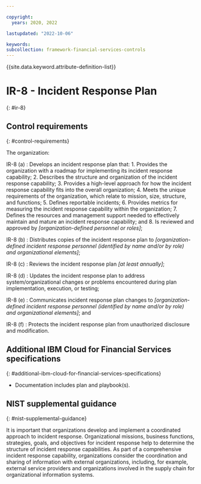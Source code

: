 ```yaml
---

copyright:
  years: 2020, 2022

lastupdated: "2022-10-06"

keywords: 
subcollection: framework-financial-services-controls
---
```


{{site.data.keyword.attribute-definition-list}}

               
# IR-8 - Incident Response Plan
{: #ir-8}

## Control requirements
{: #control-requirements}

The organization:

IR-8 (a)
    : Develops an incident response plan that:
      1. Provides the organization with a roadmap for implementing its incident response capability;
      2. Describes the structure and organization of the incident response capability;
      3. Provides a high-level approach for how the incident response capability fits into the overall organization;
      4. Meets the unique requirements of the organization, which relate to mission, size, structure, and functions;
      5. Defines reportable incidents;
      6. Provides metrics for measuring the incident response capability within the organization;
      7. Defines the resources and management support needed to effectively maintain and mature an incident response capability; and
      8. Is reviewed and approved by _[organization-defined personnel or roles]_;

IR-8 (b)
    : Distributes copies of the incident response plan to _[organization-defined incident response personnel (identified by name and/or by role) and organizational elements]_;

IR-8 (c)
    : Reviews the incident response plan _[at least annually]_;

IR-8 (d)
    : Updates the incident response plan to address system/organizational changes or problems encountered during plan implementation, execution, or testing;

IR-8 (e)
    : Communicates incident response plan changes to _[organization-defined incident response personnel (identified by name and/or by role) and organizational elements]_; and

IR-8 (f)
    : Protects the incident response plan from unauthorized disclosure and modification.

## Additional IBM Cloud for Financial Services specifications
{: #additional-ibm-cloud-for-financial-services-specifications}

- Documentation includes plan and playbook(s).

## NIST supplemental guidance
{: #nist-supplemental-guidance}

It is important that organizations develop and implement a coordinated approach to incident response. Organizational missions, business functions, strategies, goals, and objectives for incident response help to determine the structure of incident response capabilities. As part of a comprehensive incident response capability, organizations consider the coordination and sharing of information with external organizations, including, for example, external service providers and organizations involved in the supply chain for organizational information systems.





